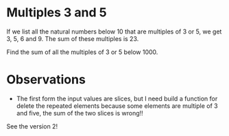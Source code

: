 # Multiples 3 and 5

If we list all the natural numbers below 10 that are multiples of 3 or 5, we get 3, 5, 6 and 9. The sum of these multiples is 23.

Find the sum of all the multiples of 3 or 5 below 1000.

# Observations

* The first form the input values are slices, but I need build a function for delete the repeated
elements because some elements are multiple of 3 and five, the sum of the two slices is wrong!!

See the version 2!
